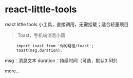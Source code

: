 # react-little-tools
react little tools
小工具，直接调用，无需挂载；适合轻量项目

<blockquote>
    Toast，手机端消息小窗
</blockquote>

         import toast from '你的路径/toast';
         toast(msg,duration);
         
msg：消息文本   duration：持续时间（可选，默认3.5秒）

more...
